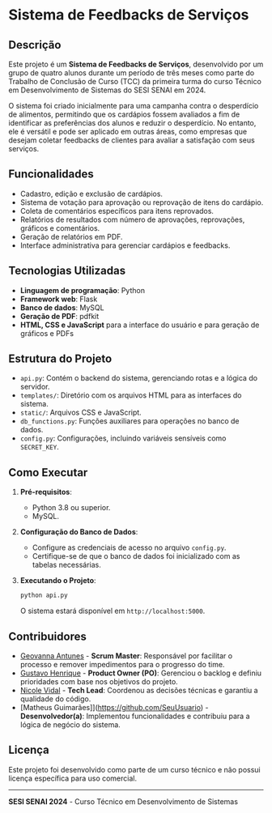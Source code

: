 # Sistema de Feedbacks de Serviços

## Descrição
Este projeto é um **Sistema de Feedbacks de Serviços**, desenvolvido por um grupo de quatro alunos durante um período de três meses como parte do Trabalho de Conclusão de Curso (TCC) da primeira turma do curso Técnico em Desenvolvimento de Sistemas do SESI SENAI em 2024.

O sistema foi criado inicialmente para uma campanha contra o desperdício de alimentos, permitindo que os cardápios fossem avaliados a fim de identificar as preferências dos alunos e reduzir o desperdício. No entanto, ele é versátil e pode ser aplicado em outras áreas, como empresas que desejam coletar feedbacks de clientes para avaliar a satisfação com seus serviços.

## Funcionalidades
- Cadastro, edição e exclusão de cardápios.
- Sistema de votação para aprovação ou reprovação de itens do cardápio.
- Coleta de comentários específicos para itens reprovados.
- Relatórios de resultados com número de aprovações, reprovações, gráficos e comentários.
- Geração de relatórios em PDF.
- Interface administrativa para gerenciar cardápios e feedbacks.

## Tecnologias Utilizadas
- **Linguagem de programação**: Python
- **Framework web**: Flask
- **Banco de dados**: MySQL
- **Geração de PDF**: pdfkit
- **HTML, CSS e JavaScript** para a interface do usuário e para geração de gráficos e PDFs

## Estrutura do Projeto
- `api.py`: Contém o backend do sistema, gerenciando rotas e a lógica do servidor.
- `templates/`: Diretório com os arquivos HTML para as interfaces do sistema.
- `static/`: Arquivos CSS e JavaScript.
- `db_functions.py`: Funções auxiliares para operações no banco de dados.
- `config.py`: Configurações, incluindo variáveis sensíveis como `SECRET_KEY`.

## Como Executar
1. **Pré-requisitos**:
   - Python 3.8 ou superior.
   - MySQL.

2. **Configuração do Banco de Dados**:
   - Configure as credenciais de acesso no arquivo `config.py`.
   - Certifique-se de que o banco de dados foi inicializado com as tabelas necessárias.

3. **Executando o Projeto**:
   ```bash
   python api.py
   ```
   O sistema estará disponível em `http://localhost:5000`.

## Contribuidores
- [Geovanna Antunes](https://github.com/geovanninhaA) - **Scrum Master**: Responsável por facilitar o processo e remover impedimentos para o progresso do time.
- [Gustavo Henrique](https://github.com/GustaDev07) - **Product Owner (PO)**: Gerenciou o backlog e definiu prioridades com base nos objetivos do projeto.
- [Nicole Vidal](https://github.com/ni-vis) - **Tech Lead**: Coordenou as decisões técnicas e garantiu a qualidade do código.
- [Matheus Guimarães]](https://github.com/SeuUsuario) - **Desenvolvedor(a)**: Implementou funcionalidades e contribuiu para a lógica de negócio do sistema.

## Licença
Este projeto foi desenvolvido como parte de um curso técnico e não possui licença específica para uso comercial.

---

**SESI SENAI 2024** - Curso Técnico em Desenvolvimento de Sistemas
